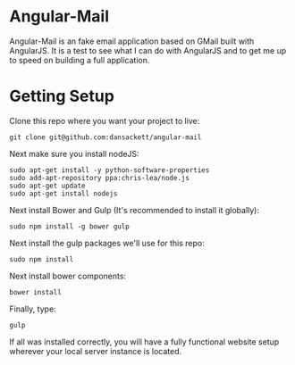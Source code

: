 Angular-Mail
=================

Angular-Mail is an fake email application based on GMail built with AngularJS.
It is a test to see what I can do with AngularJS and to get me up to speed on
building a full application.

Getting Setup
=============

Clone this repo where you want your project to live:

    git clone git@github.com:dansackett/angular-mail

Next make sure you install nodeJS:

    sudo apt-get install -y python-software-properties
    sudo add-apt-repository ppa:chris-lea/node.js
    sudo apt-get update
    sudo apt-get install nodejs

Next install Bower and Gulp (It's recommended to install it globally):

    sudo npm install -g bower gulp

Next install the gulp packages we'll use for this repo:

    sudo npm install

Next install bower components:

    bower install

Finally, type:

    gulp

If all was installed correctly, you will have a fully functional website setup
wherever your local server instance is located.
